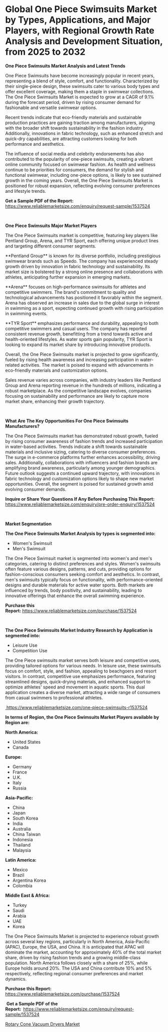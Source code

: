 <p><h1>Global One Piece Swimsuits Market by Types, Applications, and Major Players, with Regional Growth Rate Analysis and Development Situation, from 2025 to 2032</h1></p><p><strong>One Piece Swimsuits Market Analysis and Latest Trends</strong></p>
<p><p>One Piece Swimsuits have become increasingly popular in recent years, representing a blend of style, comfort, and functionality. Characterized by their single-piece design, these swimsuits cater to various body types and offer excellent coverage, making them a staple in swimwear collections. The One Piece Swimsuits Market is expected to grow at a CAGR of 9.1% during the forecast period, driven by rising consumer demand for fashionable and versatile swimwear options. </p><p>Recent trends indicate that eco-friendly materials and sustainable production practices are gaining traction among manufacturers, aligning with the broader shift towards sustainability in the fashion industry. Additionally, innovations in fabric technology, such as enhanced stretch and quick-dry capabilities, are attracting customers looking for both performance and aesthetics. </p><p>The influence of social media and celebrity endorsements has also contributed to the popularity of one-piece swimsuits, creating a vibrant online community focused on swimwear fashion. As health and wellness continue to be priorities for consumers, the demand for stylish and functional swimwear, including one-piece options, is likely to see sustained growth in the coming years. Overall, the One Piece Swimsuits Market is positioned for robust expansion, reflecting evolving consumer preferences and lifestyle trends.</p></p>
<p><strong>Get a Sample PDF of the Report:&nbsp;</strong> <a href="https://www.reliablemarketsize.com/enquiry/request-sample/1537524?utm_campaign=2799&utm_medium=2&utm_source=Github&utm_content=ia&utm_term=28022025&utm_id=one-piece-swimsuits">https://www.reliablemarketsize.com/enquiry/request-sample/1537524</a></p>
<p>&nbsp;</p>
<p><strong>One Piece Swimsuits Major Market Players</strong></p>
<p><p>The One Piece Swimsuits market is competitive, featuring key players like Pentland Group, Arena, and TYR Sport, each offering unique product lines and targeting different consumer segments. </p><p>**Pentland Group** is known for its diverse portfolio, including prestigious swimwear brands such as Speedo. The company has experienced steady growth driven by innovation in fabric technology and sustainability. Its market size is bolstered by a strong online presence and collaborations with athletes, anticipating further expansion in emerging markets.</p><p>**Arena** focuses on high-performance swimsuits for athletes and competitive swimmers. The brand's commitment to quality and technological advancements has positioned it favorably within the segment. Arena has observed an increase in sales due to the global surge in interest in swimming as a sport, expecting continued growth with rising participation in swimming events.</p><p>**TYR Sport** emphasizes performance and durability, appealing to both competitive swimmers and casual users. The company has reported consistent revenue growth, benefitting from a trend towards active and health-oriented lifestyles. As water sports gain popularity, TYR Sport is looking to expand its market share by introducing innovative products.</p><p>Overall, the One Piece Swimsuits market is projected to grow significantly, fueled by rising health awareness and increasing participation in water-related activities. The market is poised to expand with advancements in eco-friendly materials and customization options. </p><p>Sales revenue varies across companies, with industry leaders like Pentland Group and Arena reporting revenue in the hundreds of millions, indicating a robust marketplace. As the competitive landscape evolves, companies focusing on sustainability and performance are likely to capture more market share, enhancing their growth trajectory.</p></p>
<p>&nbsp;</p>
<p><strong>What Are The Key Opportunities For One Piece Swimsuits Manufacturers?</strong></p>
<p><p>The One Piece Swimsuits market has demonstrated robust growth, fueled by rising consumer awareness of fashion trends and increased participation in water-based activities. Trends indicate a shift towards sustainable materials and inclusive sizing, catering to diverse consumer preferences. The surge in e-commerce platforms further enhances accessibility, driving sales. Additionally, collaborations with influencers and fashion brands are amplifying brand awareness, particularly among younger demographics. Future outlook suggests a continued upward trajectory, with innovations in fabric technology and customization options likely to shape new market opportunities. Overall, the segment is poised for sustained growth amid evolving consumer demands.</p></p>
<p><strong>Inquire or Share Your Questions If Any Before Purchasing This Report:</strong> <a href="https://www.reliablemarketsize.com/enquiry/pre-order-enquiry/1537524?utm_campaign=2799&utm_medium=2&utm_source=Github&utm_content=ia&utm_term=28022025&utm_id=one-piece-swimsuits">https://www.reliablemarketsize.com/enquiry/pre-order-enquiry/1537524</a></p>
<p>&nbsp;</p>
<p><strong>Market Segmentation</strong></p>
<p><strong>The One Piece Swimsuits Market Analysis by types is segmented into:</strong></p>
<p><ul><li>Women's Swimsuit</li><li>Men's Swimsuit</li></ul></p>
<p><p>The One Piece Swimsuit market is segmented into women's and men's categories, catering to distinct preferences and styles. Women's swimsuits often feature various designs, patterns, and cuts, providing options for fashion-conscious consumers seeking comfort and aesthetics. In contrast, men's swimsuits typically focus on functionality, with performance-oriented designs and durable materials for active water sports. Both markets are influenced by trends, body positivity, and sustainability, leading to innovative offerings that enhance the overall swimming experience.</p></p>
<p><strong>Purchase this Report:&nbsp;</strong><a href="https://www.reliablemarketsize.com/purchase/1537524?utm_campaign=2799&utm_medium=2&utm_source=Github&utm_content=ia&utm_term=28022025&utm_id=one-piece-swimsuits">https://www.reliablemarketsize.com/purchase/1537524</a></p>
<p>&nbsp;</p>
<p><strong>The One Piece Swimsuits Market Industry Research by Application is segmented into:</strong></p>
<p><ul><li>Leisure Use</li><li>Competition Use</li></ul></p>
<p><p>The One Piece swimsuits market serves both leisure and competitive uses, providing tailored options for various needs. In leisure use, these swimsuits focus on comfort, style, and fashion, appealing to beachgoers and resort visitors. In contrast, competitive use emphasizes performance, featuring streamlined designs, quick-drying materials, and enhanced support to optimize athletes' speed and movement in aquatic sports. This dual application creates a diverse market, attracting a wide range of consumers from casual swimmers to professional athletes. </p></p>
<p><a href="https://www.reliablemarketsize.com/one-piece-swimsuits-r1537524?utm_campaign=2799&utm_medium=2&utm_source=Github&utm_content=ia&utm_term=28022025&utm_id=one-piece-swimsuits">&nbsp;https://www.reliablemarketsize.com/one-piece-swimsuits-r1537524</a></p>
<p><strong>In terms of Region, the One Piece Swimsuits Market Players available by Region are:</strong></p>
<p>
    <p> <strong> North America: </strong>
        <ul>
            <li>United States</li>
            <li>Canada</li>
        </ul>
        </p> 
    <p> <strong> Europe: </strong>
        <ul>
            <li>Germany</li>
            <li>France</li>
            <li>U.K.</li>
            <li>Italy</li>
            <li>Russia</li>
        </ul>
        </p> 
    <p> <strong> Asia-Pacific: </strong>
        <ul>
            <li>China</li>
            <li>Japan</li>
            <li>South Korea</li>
            <li>India</li>
            <li>Australia</li>
            <li>China Taiwan</li>
            <li>Indonesia</li>
            <li>Thailand</li>
            <li>Malaysia</li>
        </ul>
        </p> 
    <p> <strong> Latin America: </strong>
        <ul>
            <li>Mexico</li>
            <li>Brazil</li>
            <li>Argentina Korea</li>
            <li>Colombia</li>
        </ul>
        </p> 
    <p> <strong> Middle East & Africa: </strong>
        <ul>
            <li>Turkey</li>
            <li>Saudi</li>
            <li>Arabia</li>
            <li>UAE</li>
            <li>Korea</li>
        </ul>
    </p>
    </p>
<p><p>The One Piece Swimsuits Market is projected to experience robust growth across several key regions, particularly in North America, Asia-Pacific (APAC), Europe, the USA, and China. It is anticipated that APAC will dominate the market, accounting for approximately 40% of the total market share, driven by rising fashion trends and a growing middle-class population. North America follows closely with a share of 25%, while Europe holds around 20%. The USA and China contribute 10% and 5% respectively, reflecting regional consumer preferences and market dynamics.</p></p>
<p><strong>Purchase this Report: </strong><a href="https://www.reliablemarketsize.com/purchase/1537524?utm_campaign=2799&utm_medium=2&utm_source=Github&utm_content=ia&utm_term=28022025&utm_id=one-piece-swimsuits">https://www.reliablemarketsize.com/purchase/1537524</a></p>
<p>&nbsp;<strong>Get a Sample PDF of the Report:&nbsp;&nbsp;</strong><a href="https://www.reliablemarketsize.com/enquiry/request-sample/1537524?utm_campaign=2799&utm_medium=2&utm_source=Github&utm_content=ia&utm_term=28022025&utm_id=one-piece-swimsuits">https://www.reliablemarketsize.com/enquiry/request-sample/1537524</a></p>
<p><strong></strong></p>
<p><p><a href="https://github.com/alasmyayock/Market-Research-Report-List-1/blob/main/rotary-cone-vacuum-dryers-market.md?utm_campaign=2799&utm_medium=2&utm_source=Github&utm_content=ia&utm_term=28022025&utm_id=one-piece-swimsuits">Rotary Cone Vacuum Dryers Market</a></p></p>